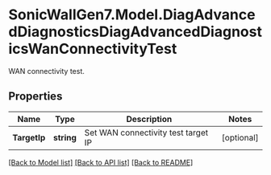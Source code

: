 # SonicWallGen7.Model.DiagAdvancedDiagnosticsDiagAdvancedDiagnosticsWanConnectivityTest
WAN connectivity test.

## Properties

Name | Type | Description | Notes
------------ | ------------- | ------------- | -------------
**TargetIp** | **string** | Set WAN connectivity test target IP | [optional] 

[[Back to Model list]](../README.md#documentation-for-models) [[Back to API list]](../README.md#documentation-for-api-endpoints) [[Back to README]](../README.md)

